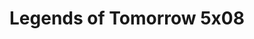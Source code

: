 ---
layout: episodios
title: "Legends of Tomorrow 5x08"
url_serie_padre: 'legends-of-tomorrow/temporada-5'
category: 'series'
capitulo: 'yes'
anio: '2020'
prev: 'capitulo-7'
proximo: 'capitulo-9'
sandbox: allow-same-origin allow-forms
idioma: 'Subtitulado'
calidad: 'Full HD'
reproductores_otros: ["https://gdriveplayer.me/embed2.php?link=PrDcohrkJF1l6r8%252Fo0WFHQzsP4RvIVhOkhpNUXoFWxLN2JIXmY0uLF911bRI7bp0IUKETNzpQECjssphPwkcX3QR7m1TcT80PRuO6TH1FUY6D3uvpL3gqrRpRsWhuPhpKZ1htArjvueh9u%252Fr24U58G4z%252F5BXxN84Bp%252B9KX06528E11149BUUcvnpBLIdHeUdblwuJbZX4eSXREPb4%252FnPfH","Subtitulado","https://player.premiumstream.live/player.php?id=MTc0Nw&sub=https://sub.cuevana2.io/vtt-sub/sub7/DCs.Legends.of.Tomorrow.S05E08.vtt","Subtitulado"]
reproductores_fembed: ["https://feurl.com/v/6756pi0e4z44p67","Subtitulado","https://feurl.com/v/24n-df2pjlmdzyj","Subtitulado","https://feurl.com/v/z75mlhjrkjp1d4q","Subtitulado","https://www.seriemega.site/v/667-di0e4g-d4lr","Subtitulado"]
image_banner: 'https://res.cloudinary.com/imbriitneysam/image/upload/v1546476989/punisher-banner-min.jpg'
reproductor: 'fembed'
clasificacion: '+10'
tags:
- Ciencia-Ficcion
---